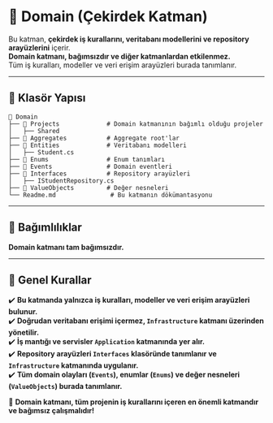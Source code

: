 ﻿# 📂 Domain (Çekirdek Katman)

Bu katman, **çekirdek iş kurallarını, veritabanı modellerini ve repository arayüzlerini** içerir.  
**Domain katmanı, bağımsızdır ve diğer katmanlardan etkilenmez.**  
Tüm iş kuralları, modeller ve veri erişim arayüzleri burada tanımlanır.

---

## 📌 Klasör Yapısı

```plaintext
📂 Domain
├── 📂 Projects             # Domain katmanının bağımlı olduğu projeler
│   ├── Shared
├── 📂 Aggregates           # Aggregate root'lar
├── 📂 Entities             # Veritabanı modelleri
│   ├── Student.cs
├── 📂 Enums                # Enum tanımları
├── 📂 Events               # Domain eventleri
├── 📂 Interfaces           # Repository arayüzleri
│   ├── IStudentRepository.cs
├── 📂 ValueObjects         # Değer nesneleri
└── Readme.md               # Bu katmanın dökümantasyonu
```

---

## 📌 Bağımlılıklar

**Domain katmanı tam bağımsızdır.** 

---

## 📌 Genel Kurallar

✔️ **Bu katmanda yalnızca iş kuralları, modeller ve veri erişim arayüzleri bulunur.**  
✔️ **Doğrudan veritabanı erişimi içermez, `Infrastructure` katmanı üzerinden yönetilir.**  
✔️ **İş mantığı ve servisler `Application` katmanında yer alır.**  
✔️ **Repository arayüzleri `Interfaces` klasöründe tanımlanır ve `Infrastructure` katmanında uygulanır.**  
✔️ **Tüm domain olayları (`Events`), enumlar (`Enums`) ve değer nesneleri (`ValueObjects`) burada tanımlanır.**

🚀 **Domain katmanı, tüm projenin iş kurallarını içeren en önemli katmandır ve bağımsız çalışmalıdır!**
